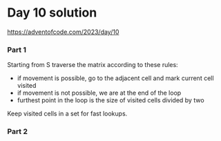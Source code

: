# Day 10 solution


https://adventofcode.com/2023/day/10

### Part 1

Starting from S traverse the matrix according to these rules:
- if movement is possible, go to the adjacent cell and mark current cell visited
- if movement is not possible, we are at the end of the loop
- furthest point in the loop is the size of visited cells divided by two

Keep visited cells in a set for fast lookups.

### Part 2

